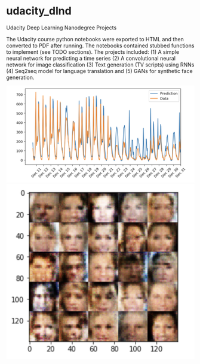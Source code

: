 # udacity_dlnd
Udacity Deep Learning Nanodegree Projects

The Udacity course python notebooks were exported to HTML and then converted to PDF after running.
The notebooks contained stubbed functions to implement (see TODO sections). The projects included: (1) A simple neural network
for predicting a time series (2) A convolutional neural network for image classification (3) Text generation (TV scripts) 
using RNNs (4) Seq2seq model for language translation and (5) GANs for synthetic face generation.

![Neural Network Predictions](https://github.com/kinetic-cipher/udacity_dlnd/blob/master/nn_pred.png)
![GAN faces](https://github.com/kinetic-cipher/udacity_dlnd/blob/master/gan_faces.png)
